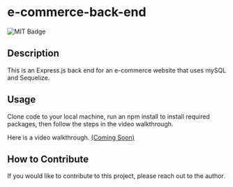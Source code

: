 # e-commerce-back-end

![MIT Badge](https://img.shields.io/badge/License-MIT-yellow)

## Description

This is an Express.js back end for an e-commerce website that uses mySQL and Sequelize.


## Usage

Clone code to your local machine, run an npm install to install required packages, then follow the steps in the video walkthrough.

Here is a video walkthrough. [(Coming Soon)]()


## How to Contribute

If you would like to contribute to this project, please reach out to the author.
